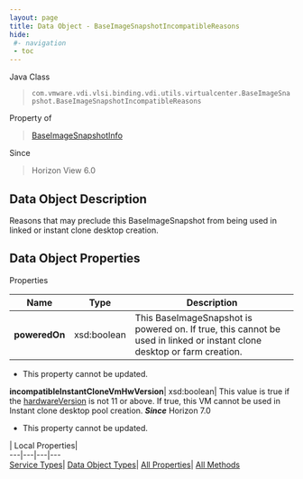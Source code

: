 ```yaml
---
layout: page
title: Data Object - BaseImageSnapshotIncompatibleReasons
hide:
 #- navigation
 - toc
---
```






Java Class  
> `com.vmware.vdi.vlsi.binding.vdi.utils.virtualcenter.BaseImageSnapshot.BaseImageSnapshotIncompatibleReasons`

Property of  
> [BaseImageSnapshotInfo](vdi.utils.virtualcenter.BaseImageSnapshot.BaseImageSnapshotInfo.md#field_detail)

Since  
> Horizon View 6.0


## Data Object Description 

Reasons that may preclude this BaseImageSnapshot from being used in linked or instant clone desktop creation. 

## Data Object Properties

Properties

Name |  Type |  Description   
---|---|---  
**poweredOn**|  xsd:boolean|  This BaseImageSnapshot is powered on. If true, this cannot be used in linked or instant clone desktop or farm creation.   


 * This property cannot be updated.

  
**incompatibleInstantCloneVmHwVersion**|  xsd:boolean|  This value is true if the [hardwareVersion](vdi.utils.virtualcenter.BaseImageSnapshot.BaseImageSnapshotInfo.md#hardwareVersion) is not 11 or above. If true, this VM cannot be used in Instant clone desktop pool creation.  **_Since_** Horizon 7.0  


 * This property cannot be updated.

  
  
  
 | Local Properties|   
---|---|---|---  
[Service Types](index-mo_types.md)| [Data Object Types](index-do_types.md)| [All Properties](index-properties.md)| [All Methods](index-methods.md)  
  
  
